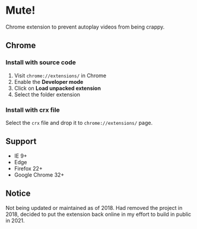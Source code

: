 # Mute!

Chrome extension to prevent autoplay videos from being crappy.

## Chrome

### Install with source code

1. Visit `chrome://extensions/` in Chrome
2. Enable the **Developer mode**
3. Click on **Load unpacked extension**
4. Select the folder extension

### Install with crx file
Select the `crx` file and drop it to `chrome://extensions/` page.

## Support
- IE 9+
- Edge
- Firefox 22+
- Google Chrome 32+

## Notice
Not being updated or maintained as of 2018. Had removed the project in 2018, decided to put the extension back online in my effort to build in public in 2021.
